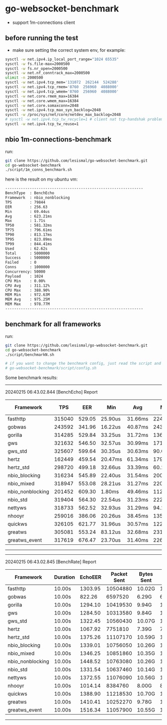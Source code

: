 # go-websocket-benchmark
- support 1m-connections client

## before running the test
- make sure setting the correct system env, for example:

```sh
sysctl -w net.ipv4.ip_local_port_range="1024 65535"
sysctl -w fs.file-max=2000500
sysctl -w fs.nr_open=2000500
sysctl -w net.nf_conntrack_max=2000500
ulimit -n 2000500
sysctl -w net.ipv4.tcp_mem='131072  262144  524288'
sysctl -w net.ipv4.tcp_rmem='8760  256960  4088000'
sysctl -w net.ipv4.tcp_wmem='8760  256960  4088000'
sysctl -w net.core.rmem_max=16384
sysctl -w net.core.wmem_max=16384
sysctl -w net.core.somaxconn=2048
sysctl -w net.ipv4.tcp_max_syn_backlog=2048
sysctl -w /proc/sys/net/core/netdev_max_backlog=2048
# sysctl -w net.ipv4.tcp_tw_recycle=1 # client nat tcp-handshak problem
sysctl -w net.ipv4.tcp_tw_reuse=1
```

## nbio 1m-connections-benchmark


run:
```sh
git clone https://github.com/lesismal/go-websocket-benchmark.git
cd go-websocket-benchmark
./script/1m_conns_benchmark.sh
```

here is the result on my ubuntu vm:
```sh
--------------------------------------------------------------
BenchType  : BenchEcho
Framework  : nbio_nonblocking
TPS        : 79844
EER        : 256.63
Min        : 69.44us
Avg        : 623.21ms
Max        : 1.71s
TP50       : 581.32ms
TP75       : 796.61ms
TP90       : 813.17ms
TP95       : 823.89ms
TP99       : 844.41ms
Used       : 62.62s
Total      : 5000000
Success    : 5000000
Failed     : 0
Conns      : 1000000
Concurrency: 50000
Payload    : 1024
CPU Min    : 0.00%
CPU Avg    : 311.12%
CPU Max    : 388.90%
MEM Min    : 972.63M
MEM Avg    : 975.25M
MEM Max    : 978.77M
--------------------------------------------------------------
```

## benchmark for all frameworks
run:
```sh
git clone https://github.com/lesismal/go-websocket-benchmark.git
cd go-websocket-benchmark
./script/benchmarkN.sh

# if you want to change the benchmark config, just read the script and edit:
# go-websocket-benchmark/script/config.sh
```

Some benchmark results:

----------------------------------------------------------------------------------------------------
20240215 06:43.02.844 [BenchEcho] Report

| Framework        | TPS    | EER    | Min     | Avg     | Max      | TP50    | TP75    | TP90    | TP95     | TP99     | Used   | Total   | Success | Failed | Conns | Concurrency | Payload | CPU Min | CPU Avg | CPU Max | MEM Min | MEM Avg | MEM Max |
| ---------------- | ------ | ------ | ------- | ------- | -------- | ------- | ------- | ------- | -------- | -------- | ------ | ------- | ------- | ------ | ----- | ----------- | ------- | ------- | ------- | ------- | ------- | ------- | ------- |
| fasthttp         | 315040 | 529.05 | 25.90us | 31.66ms | 224.28ms | 29.87ms | 32.13ms | 39.49ms | 40.77ms  | 44.23ms  | 6.35s  | 2000000 | 2000000 | 0      | 10000 | 10000       | 1024    | 225.82  | 595.48  | 676.52  | 246.90M | 251.98M | 257.06M |
| gobwas           | 243592 | 341.96 | 16.22us | 40.87ms | 243.87ms | 37.15ms | 48.13ms | 51.83ms | 54.15ms  | 74.07ms  | 8.21s  | 2000000 | 2000000 | 0      | 10000 | 10000       | 1024    | 161.69  | 712.34  | 793.69  | 355.88M | 356.13M | 357.64M |
| gorilla          | 314285 | 529.84 | 33.25us | 31.72ms | 136.04ms | 30.00ms | 32.16ms | 39.62ms | 40.76ms  | 43.35ms  | 6.36s  | 2000000 | 2000000 | 0      | 10000 | 10000       | 1024    | 237.88  | 593.17  | 673.81  | 247.31M | 252.65M | 257.93M |
| gws              | 321632 | 546.50 | 32.57us | 30.99ms | 171.29ms | 29.03ms | 31.34ms | 39.30ms | 40.98ms  | 45.35ms  | 6.22s  | 2000000 | 2000000 | 0      | 10000 | 10000       | 1024    | 130.94  | 588.54  | 690.85  | 152.56M | 161.02M | 165.52M |
| gws_std          | 325607 | 599.64 | 30.35us | 30.63ms | 90.03ms  | 28.91ms | 31.09ms | 38.54ms | 39.62ms  | 42.28ms  | 6.14s  | 2000000 | 2000000 | 0      | 10000 | 10000       | 1024    | 77.92   | 543.01  | 645.84  | 148.28M | 165.96M | 176.97M |
| hertz            | 162449 | 459.54 | 20.47ms | 61.34ms | 179.71ms | 55.79ms | 58.12ms | 99.28ms | 104.75ms | 112.25ms | 12.31s | 2000000 | 2000000 | 0      | 10000 | 10000       | 1024    | 117.85  | 353.51  | 393.89  | 459.61M | 515.86M | 566.73M |
| hertz_std        | 298720 | 499.18 | 32.66us | 33.39ms | 60.24ms  | 31.60ms | 33.96ms | 42.21ms | 43.65ms  | 45.84ms  | 6.70s  | 2000000 | 2000000 | 0      | 10000 | 10000       | 1024    | 0.00    | 598.42  | 740.83  | 321.94M | 327.67M | 333.06M |
| nbio_blocking    | 316234 | 545.89 | 22.40us | 31.54ms | 200.18ms | 29.63ms | 31.82ms | 39.70ms | 40.99ms  | 45.48ms  | 6.32s  | 2000000 | 2000000 | 0      | 10000 | 10000       | 1024    | 194.69  | 579.30  | 679.13  | 151.73M | 160.93M | 177.25M |
| nbio_mixed       | 318947 | 553.08 | 28.21us | 31.27ms | 220.66ms | 29.32ms | 31.70ms | 39.15ms | 40.61ms  | 50.70ms  | 6.27s  | 2000000 | 2000000 | 0      | 10000 | 10000       | 1024    | 166.80  | 576.68  | 666.57  | 168.16M | 199.56M | 213.57M |
| nbio_nonblocking | 201452 | 609.30 | 1.80ms  | 49.46ms | 112.92ms | 49.15ms | 50.95ms | 54.45ms | 58.81ms  | 73.48ms  | 9.93s  | 2000000 | 2000000 | 0      | 10000 | 10000       | 1024    | 0.00    | 330.63  | 372.95  | 42.55M  | 46.52M  | 48.20M  |
| nbio_std         | 319404 | 564.30 | 22.54us | 31.23ms | 222.69ms | 29.24ms | 31.39ms | 39.41ms | 40.79ms  | 45.35ms  | 6.26s  | 2000000 | 2000000 | 0      | 10000 | 10000       | 1024    | 165.87  | 566.02  | 658.85  | 172.36M | 175.95M | 177.04M |
| nettyws          | 318733 | 562.52 | 32.93us | 31.29ms | 94.20ms  | 29.55ms | 31.64ms | 39.36ms | 40.51ms  | 42.78ms  | 6.27s  | 2000000 | 2000000 | 0      | 10000 | 10000       | 1024    | 168.79  | 566.62  | 657.03  | 166.72M | 166.72M | 166.72M |
| nhooyr           | 259016 | 386.06 | 20.26us | 38.45ms | 135.07ms | 37.06ms | 39.69ms | 48.62ms | 51.20ms  | 70.35ms  | 7.72s  | 2000000 | 2000000 | 0      | 10000 | 10000       | 1024    | 0.00    | 670.92  | 801.33  | 367.87M | 380.07M | 391.41M |
| quickws          | 326105 | 621.77 | 31.96us | 30.57ms | 122.11ms | 28.77ms | 30.75ms | 38.55ms | 39.69ms  | 42.81ms  | 6.13s  | 2000000 | 2000000 | 0      | 10000 | 10000       | 1024    | 75.93   | 524.48  | 622.88  | 121.52M | 121.52M | 121.52M |
| greatws          | 305081 | 553.24 | 83.12us | 32.68ms | 231.50ms | 30.76ms | 32.74ms | 41.06ms | 42.54ms  | 63.75ms  | 6.56s  | 2000000 | 2000000 | 0      | 10000 | 10000       | 1024    | 318.47  | 551.45  | 627.77  | 44.68M  | 44.68M  | 44.68M  |
| greatws_event    | 317619 | 676.47 | 23.70us | 31.40ms | 226.43ms | 29.42ms | 32.78ms | 39.81ms | 41.35ms  | 46.72ms  | 6.30s  | 2000000 | 2000000 | 0      | 10000 | 10000       | 1024    | 149.93  | 469.52  | 561.73  | 47.11M  | 47.21M  | 47.36M  |
----------------------------------------------------------------------------------------------------
----------------------------------------------------------------------------------------------------
20240215 06:43.02.845 [BenchRate] Report

| Framework        | Duration | EchoEER | Packet Sent | Bytes Sent | Packet Recv | Bytes Recv | Conns | SendRate | Payload | CPU Min | CPU Avg | CPU Max | MEM Min | MEM Avg | MEM Max |
| ---------------- | -------- | ------- | ----------- | ---------- | ----------- | ---------- | ----- | -------- | ------- | ------- | ------- | ------- | ------- | ------- | ------- |
| fasthttp         | 10.00s   | 1303.95 | 10504880    | 10.02G     | 10274900    | 9.80G      | 10000 | 200      | 1024    | 772.78  | 787.98  | 806.07  | 274.82M | 287.04M | 298.00M |
| gobwas           | 10.00s   | 822.26  | 6597520     | 6.29G      | 6266614     | 5.98G      | 10000 | 200      | 1024    | 726.74  | 762.12  | 781.81  | 539.45M | 559.34M | 593.48M |
| gorilla          | 10.00s   | 1294.10 | 10419530    | 9.94G      | 10183060    | 9.71G      | 10000 | 200      | 1024    | 782.76  | 786.89  | 789.31  | 275.04M | 307.85M | 340.74M |
| gws              | 10.00s   | 1284.50 | 10313580    | 9.84G      | 10100400    | 9.63G      | 10000 | 200      | 1024    | 782.78  | 786.33  | 790.42  | 222.60M | 227.47M | 232.87M |
| gws_std          | 10.00s   | 1322.45 | 10560430    | 10.07G     | 10346350    | 9.87G      | 10000 | 200      | 1024    | 774.15  | 782.36  | 788.67  | 177.20M | 194.14M | 203.04M |
| hertz            | 10.00s   | 1067.92 | 7751810     | 7.39G      | 7412757     | 7.07G      | 10000 | 200      | 1024    | 570.69  | 694.13  | 768.35  | 635.13M | 912.23M | 1.08G   |
| hertz_std        | 10.00s   | 1375.26 | 11107170    | 10.59G     | 10915330    | 10.41G     | 10000 | 200      | 1024    | 786.76  | 793.69  | 801.15  | 350.11M | 382.97M | 408.16M |
| nbio_blocking    | 10.00s   | 1339.01 | 10756050    | 10.26G     | 10528960    | 10.04G     | 10000 | 200      | 1024    | 775.80  | 786.33  | 793.58  | 186.67M | 193.27M | 196.07M |
| nbio_mixed       | 10.00s   | 1346.25 | 10851860    | 10.35G     | 10604376    | 10.11G     | 10000 | 200      | 1024    | 782.75  | 787.69  | 797.30  | 312.40M | 317.24M | 323.20M |
| nbio_nonblocking | 10.00s   | 1448.52 | 10763080    | 10.26G     | 10529406    | 10.04G     | 10000 | 200      | 1024    | 665.89  | 726.91  | 759.85  | 78.96M  | 100.67M | 115.98M |
| nbio_std         | 10.00s   | 1331.54 | 10637460    | 10.14G     | 10388509    | 9.91G      | 10000 | 200      | 1024    | 766.65  | 780.19  | 793.02  | 180.99M | 197.06M | 215.91M |
| nettyws          | 10.00s   | 1372.55 | 11076090    | 10.56G     | 10866466    | 10.36G     | 10000 | 200      | 1024    | 782.77  | 791.70  | 798.94  | 166.72M | 166.72M | 166.72M |
| nhooyr           | 10.00s   | 1014.14 | 8384760     | 8.00G      | 8100432     | 7.73G      | 10000 | 200      | 1024    | 797.66  | 798.75  | 800.52  | 414.70M | 438.89M | 444.21M |
| quickws          | 10.00s   | 1388.90 | 11218530    | 10.70G     | 11004235    | 10.49G     | 10000 | 200      | 1024    | 786.78  | 792.30  | 799.47  | 121.52M | 121.52M | 121.52M |
| greatws          | 10.00s   | 1410.41 | 10252270    | 9.78G      | 10252270    | 9.78G      | 10000 | 200      | 1024    | 204.75  | 726.90  | 791.71  | 44.68M  | 44.89M  | 44.91M  |
| greatws_event    | 10.00s   | 1516.34 | 11057900    | 10.55G     | 10840560    | 10.34G     | 10000 | 200      | 1024    | 691.24  | 714.91  | 725.32  | 49.76M  | 50.89M  | 52.46M  |
----------------------------------------------------------------------------------------------------